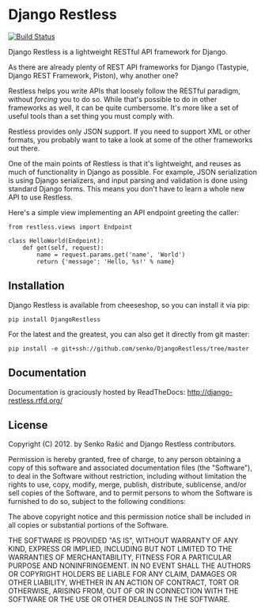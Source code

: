 # Django Restless

[![Build Status](https://secure.travis-ci.org/dobarkod/django-restless.png?branch=master)](http://travis-ci.org/dobarkod/django-restless)

Django Restless is a lightweight RESTful API framework for Django.

As there are already plenty of REST API frameworks for Django (Tastypie,
Django REST Framework, Piston), why another one?

Restless helps you write APIs that loosely follow the RESTful
paradigm, without *forcing* you to do so. While that's possible to do in
other frameworks as well, it can be quite cumbersome. It's more like a set
of useful tools than a set thing you must comply with.

Restless provides only JSON support. If you need to support XML or
other formats, you probably want to take a look at some of the other frameworks
out there.

One of the main points of Restless is that it's lightweight, and reuses as much
of functionality in Django as possible. For example, JSON serialization is
using Django serializers, and input parsing and validation is done using
standard Django forms. This means you don't have to learn a whole new API
to use Restless.

Here's a simple view implementing an API endpoint greeting the caller:

    from restless.views import Endpoint

    class HelloWorld(Endpoint):
        def get(self, request):
            name = request.params.get('name', 'World')
            return {'message': 'Hello, %s!' % name}


## Installation

Django Restless is available from cheeseshop, so you can install it via pip:

    pip install DjangoRestless

For the latest and the greatest, you can also get it directly from git master:

    pip install -e git+ssh://github.com/senko/DjangoRestless/tree/master

## Documentation

Documentation is graciously hosted by ReadTheDocs: http://django-restless.rtfd.org/

## License

Copyright (C) 2012. by Senko Rašić and Django Restless contributors.

Permission is hereby granted, free of charge, to any person obtaining a copy of this software and associated documentation files (the "Software"), to deal in the Software without restriction, including without limitation the rights to use, copy, modify, merge, publish, distribute, sublicense, and/or sell copies of the Software, and to permit persons to whom the Software is furnished to do so, subject to the following conditions:

The above copyright notice and this permission notice shall be included in all copies or substantial portions of the Software.

THE SOFTWARE IS PROVIDED "AS IS", WITHOUT WARRANTY OF ANY KIND, EXPRESS OR IMPLIED, INCLUDING BUT NOT LIMITED TO THE WARRANTIES OF MERCHANTABILITY, FITNESS FOR A PARTICULAR PURPOSE AND NONINFRINGEMENT. IN NO EVENT SHALL THE AUTHORS OR COPYRIGHT HOLDERS BE LIABLE FOR ANY CLAIM, DAMAGES OR OTHER LIABILITY, WHETHER IN AN ACTION OF CONTRACT, TORT OR OTHERWISE, ARISING FROM, OUT OF OR IN CONNECTION WITH THE SOFTWARE OR THE USE OR OTHER DEALINGS IN THE SOFTWARE.

